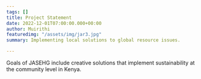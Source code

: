 ```yaml
---
tags: []
title: Project Statement
date: 2022-12-01T07:00:00.000+00:00
author: Muirithi
featuredimg: "/assets/img/jar3.jpg"
summary: Implementing local solutions to global resource issues.

---
```

Goals of JASEHG include creative solutions that implement sustainability at the community level in Kenya.